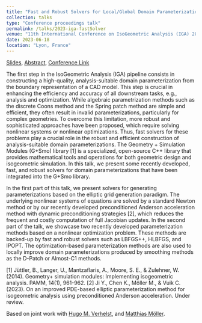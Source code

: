 ```yaml
---
title: "Fast and Robust Solvers for Local/Global Domain Parameterizations within G+Smo"
collection: talks
type: "Conference proceedings talk"
permalink: /talks/2023-iga-fastSolver
venue: "11th International Conference on IsoGeometric Analysis (IGA) 2023"
date: 2023-06-18
location: "Lyon, France" 
---
```


[Slides](../files/pdf/slides/2023-iga-fastSolver/2023-iga-fastSolver.pdf), 
[Abstract](../files/pdf/slides/2023-iga-fastSolver/2023-iga-abstract.pdf),
[Conference Link](https://iga2023.sciencesconf.org)

The first step in the IsoGeometric Analysis (IGA) pipeline consists in constructing a high-quality, analysis-suitable domain parameterization from the boundary representation of a CAD model. This step is crucial in enhancing the efficiency and accuracy of all downstream tasks, e.g., analysis and optimization. While algebraic parametrization methods such as the discrete Coons method and the Spring patch method are simple and efficient, they often result in invalid parameterizations, particularly for complex geometries. To overcome this limitation, more robust and sophisticated approaches have been proposed, which require solving nonlinear systems or nonlinear optimizations. Thus, fast solvers for these problems play a crucial role in the robust and efficient construction of analysis-suitable domain parameterizations. The Geometry + Simulation Modules (G+Smo) library [1] is a specialized, open-source C++ library that provides mathematical tools and operations for both geometric design and isogeometric simulation. In this talk, we present some recently developed, fast, and robust solvers for domain parameterizations that have been integrated into the G+Smo library. 

In the first part of this talk, we present solvers for generating parameterizations based on the elliptic grid generation paradigm. The underlying nonlinear systems of equations are solved by a standard Newton method or by our recently developed preconditioned Anderson acceleration method with dynamic preconditioning strategies [2], which reduces the frequent and costly computation of full Jacobian updates. In the second part of the talk, we showcase two recently developed parameterization methods based on a nonlinear optimization problem. These methods are backed-up by fast and robust solvers such as LBFGS++, HLBFGS, and IPOPT. The optimization-based parameterization methods are also used to locally improve domain parameterizations produced by smoothing methods as the D-Patch or Almost-C1 methods. 

[1] Jüttler, B., Langer, U., Mantzaflaris, A., Moore, S. E., & Zulehner, W. (2014). Geometry+ simulation modules: Implementing isogeometric analysis. PAMM, 14(1), 961-962. 
[2]	Ji Y., Chen K., Möller M., & Vuik C. (2023). On an improved PDE-based elliptic parameterization method for isogeometric analysis using preconditioned Anderson acceleration. Under review. 

Based on joint work with [Hugo M. Verhelst](https://hverhelst.github.io/index.html), and [Matthias Möller](https://mmoelle1.gitlab.io/website/).